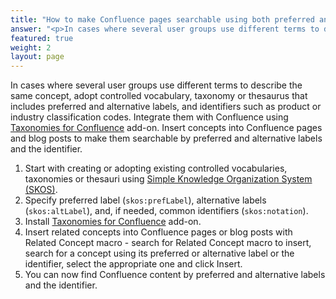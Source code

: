 ```yaml
---
title: "How to make Confluence pages searchable using both preferred and alternative terms?"
answer: "<p>In cases where several user groups use different terms to describe the same concept, adopt controlled vocabulary, taxonomy or thesaurus that includes preferred and alternative labels, and identifiers such as product or industry classification codes. Integrate them with Confluence using <a href=\"https://marketplace.atlassian.com/apps/1226218/taxonomies-for-confluence\">Taxonomies for Confluence</a> add-on. Insert concepts into Confluence pages and blog posts to make them searchable by preferred and alternative labels and the identifier.</p><ul><li>Start with creating or adopting existing controlled vocabularies, taxonomies or thesauri using <a href=\"https://www.w3.org/2004/02/skos/\">Simple Knowledge Organization System (SKOS)</a>.</li><li>Specify preferred label (<code>skos:prefLabel</code>), alternative labels (<code>skos:altLabel</code>), and, if needed, common identifiers (<code>skos:notation</code>).</li><li>Install <a href=\"https://marketplace.atlassian.com/apps/1226218/taxonomies-for-confluence\">Taxonomies for Confluence</a> add-on.</li><li>Insert related concepts into Confluence pages or blog posts with Related Concept macro - search for Related Concept macro to insert, search for a concept using its preferred or alternative label or the identifier, select the appropriate one and click Insert.</li><li>You can now find Confluence content by preferred and alternative labels and the identifier.</li></ul>"
featured: true
weight: 2
layout: page
---
```


In cases where several user groups use different terms to describe the same concept, adopt controlled vocabulary, taxonomy or thesaurus that includes preferred and alternative labels, and identifiers such as product or industry classification codes. Integrate them with Confluence using [Taxonomies for Confluence](https://marketplace.atlassian.com/apps/1226218/taxonomies-for-confluence) add-on. Insert concepts into Confluence pages and blog posts to make them searchable by preferred and alternative labels and the identifier.

1. Start with creating or adopting existing controlled vocabularies, taxonomies or thesauri using [Simple Knowledge Organization System (SKOS)](https://www.w3.org/2004/02/skos/). 
1. Specify preferred label (`skos:prefLabel`), alternative labels (`skos:altLabel`), and, if needed, common identifiers (`skos:notation`).
1. Install [Taxonomies for Confluence](https://marketplace.atlassian.com/apps/1226218/taxonomies-for-confluence) add-on.
1. Insert related concepts into Confluence pages or blog posts with Related Concept macro - search for Related Concept macro to insert, search for a concept using its preferred or alternative label or the identifier, select the appropriate one and click Insert. 
1. You can now find Confluence content by preferred and alternative labels and the identifier.
